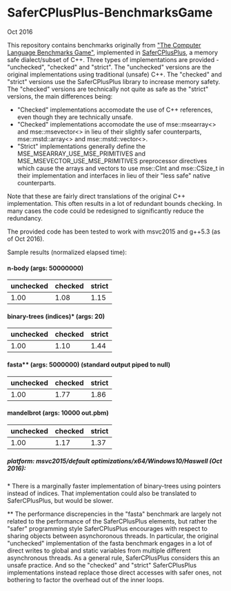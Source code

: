 # SaferCPlusPlus-BenchmarksGame

Oct 2016
  

This repository contains benchmarks originally from ["The Computer Language Benchmarks Game"](http://benchmarksgame.alioth.debian.org), implemented in [SaferCPlusPlus](https://github.com/duneroadrunner/SaferCPlusPlus), a memory safe dialect/subset of C++. Three types of implementations are provided - "unchecked", "checked" and "strict". The "unchecked" versions are the original implementations using traditional (unsafe) C++. The "checked" and "strict" versions use the SaferCPlusPlus library to increase memory safety. The "checked" versions are technically not quite as safe as the "strict" versions, the main differences being:

- "Checked" implementations accomodate the use of C++ references, even though they are technically unsafe.
- "Checked" implementations accomodate the use of mse::msearray<> and mse::msevector<> in lieu of their slightly safer counterparts, mse::mstd::array<> and mse::mstd::vector<>.
- "Strict" implementations generally define the MSE_MSEARRAY_USE_MSE_PRIMITIVES and MSE_MSEVECTOR_USE_MSE_PRIMITIVES preprocessor directives which cause the arrays and vectors to use mse::CInt and mse::CSize_t in their implementation and interfaces in lieu of their "less safe" native counterparts.

Note that these are fairly direct translations of the original C++ implementation. This often results in a lot of redundant bounds checking. In many cases the code could be redesigned to significantly reduce the redundancy.  

The provided code has been tested to work with msvc2015 and g++5.3 (as of Oct 2016).  

Sample results (normalized elapsed time):

#### n-body (args: 50000000)

unchecked | checked | strict
--------- | ------- | ------
1.00 | 1.08 | 1.15

#### binary-trees (indices)* (args: 20)

unchecked | checked | strict
--------- | ------- | ------
1.00 | 1.10 | 1.44

#### fasta** (args: 5000000) (standard output piped to null)
unchecked | checked | strict
--------- | ------- | ------
1.00 | 1.77 | 1.86

#### mandelbrot (args: 10000 out.pbm)

unchecked | checked | strict
--------- | ------- | ------
1.00 | 1.17 | 1.37

##### platform: msvc2015/default optimizations/x64/Windows10/Haswell (Oct 2016):

\* There is a marginally faster implementation of binary-trees using pointers instead of indices. That implementation could also be translated to SaferCPlusPlus, but would be slower.  

\** The performance discrepencies in the "fasta" benchmark are largely not related to the performance of the SaferCPlusPlus elements, but rather the "safer" programming style SaferCPlusPlus encourages with respect to sharing objects between asynchoronous threads. In particular, the original "unchecked" implementation of the fasta benchmark engages in a lot of direct writes to global and static variables from multiple different asynchronous threads. As a general rule, SaferCPlusPlus considers this an unsafe practice. And so the "checked" and "strict" SaferCPlusPlus implementations instead replace those direct accesses with safer ones, not bothering to factor the overhead out of the inner loops.


